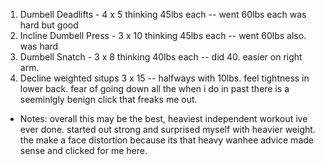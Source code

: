 1. Dumbell Deadlifts - 4 x 5 thinking 45lbs each -- went 60lbs each was hard but good
2. Incline Dumbell Press - 3 x 10 thinking 45lbs each -- went 60lbs also. was hard 
3. Dumbell Snatch - 3 x 8 thinking 40lbs each  -- did 40. easier on right arm. 
4. Decline weighted situps 3 x 15 -- halfways with 10lbs. feel tightness in lower back. fear of going down all the when i do in past there is a seeminlgly benign click that freaks me out. 

- Notes: overall this may be the best, heaviest independent workout ive ever done. started out strong and surprised myself with heavier weight. the make a face distortion because its that heavy wanhee advice made sense and clicked for me here. 